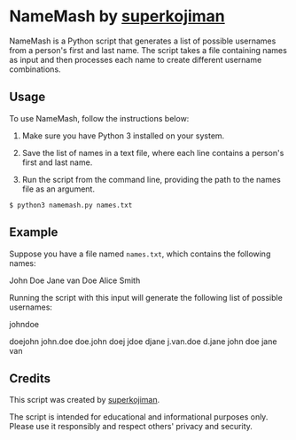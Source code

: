 # NameMash by [superkojiman](https://gist.github.com/superkojiman)

NameMash is a Python script that generates a list of possible usernames from a person's first and last name. The script takes a file containing names as input and then processes each name to create different username combinations.

## Usage

To use NameMash, follow the instructions below:

1. Make sure you have Python 3 installed on your system.

2. Save the list of names in a text file, where each line contains a person's first and last name.

3. Run the script from the command line, providing the path to the names file as an argument.

```python3
$ python3 namemash.py names.txt
```

## Example

Suppose you have a file named `names.txt`, which contains the following names:

John Doe
Jane van Doe
Alice Smith



Running the script with this input will generate the following list of possible usernames:

johndoe

doejohn
john.doe
doe.john
doej
jdoe
djane
j.van.doe
d.jane
john
doe
jane
van

## Credits

This script was created by [superkojiman](https://gist.github.com/superkojiman).

The script is intended for educational and informational purposes only. Please use it responsibly and respect others' privacy and security.
